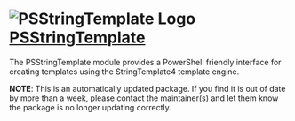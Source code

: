 # ![PSStringTemplate Logo](https://cdn.rawgit.com/pauby/ChocoPackages/6550452a/icons/psstringtemplate.png "PSStringTemplate")[PSStringTemplate](https://chocolatey.org/packages/psstringtemplate)

The PSStringTemplate module provides a PowerShell friendly interface for creating templates using the StringTemplate4 template engine.

**NOTE**: This is an automatically updated package. If you find it is out of date by more than a week, please contact the maintainer(s) and let them know the package is no longer updating correctly.
